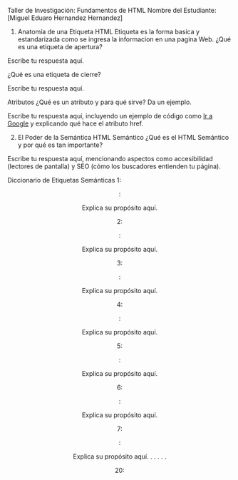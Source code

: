 Taller de Investigación: Fundamentos de HTML
Nombre del Estudiante: [Miguel Eduaro Hernandez Hernandez]

1. Anatomía de una Etiqueta HTML
Etiqueta es la forma basica y estandarizada como se ingresa la informacion en una pagina Web.
¿Qué es una etiqueta de apertura?

Escribe tu respuesta aquí.

¿Qué es una etiqueta de cierre?

Escribe tu respuesta aquí.

Atributos
¿Qué es un atributo y para qué sirve? Da un ejemplo.

Escribe tu respuesta aquí, incluyendo un ejemplo de código como <a href="https://google.com">Ir a Google</a> y explicando qué hace el atributo href.

2. El Poder de la Semántica
HTML Semántico
¿Qué es el HTML Semántico y por qué es tan importante?

Escribe tu respuesta aquí, mencionando aspectos como accesibilidad (lectores de pantalla) y SEO (cómo los buscadores entienden tu página).

Diccionario de Etiquetas Semánticas
1: <header>:

Explica su propósito aquí.

2: <nav>:

Explica su propósito aquí.

3: <main>:

Explica su propósito aquí.

4: <section>:

Explica su propósito aquí.

5: <article>:

Explica su propósito aquí.

6: <aside>:

Explica su propósito aquí.

7: <footer>:

Explica su propósito aquí.
.
.
.
.
.

20: 
